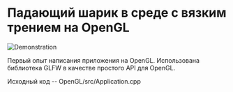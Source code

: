 # Падающий шарик в среде с вязким трением на OpenGL
![Demonstration](https://github.com/sedykh-ag/opengl_ball/blob/main/demo.gif)

Первый опыт написания приложения на OpenGL. Использована библиотека GLFW в качестве простого API для OpenGL.

Исходный код -- OpenGL/src/Application.cpp
